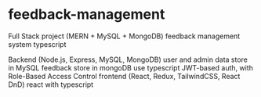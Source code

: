 # feedback-management
 Full Stack project (MERN + MySQL + MongoDB)
feedback management system typescript

Backend (Node.js, Express, MySQL, MongoDB)
  user and admin data store in MySQL
  feedback store in mongoDB
  use typescript
  JWT-based auth, with Role-Based Access Control 
frontend (React, Redux, TailwindCSS, React DnD)
  react with typescript

  

